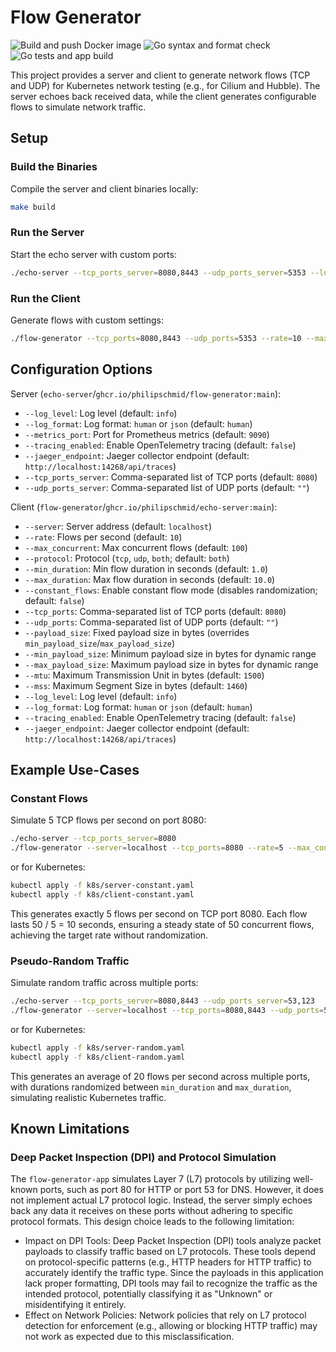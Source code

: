 # Flow Generator

![Build and push Docker image](https://github.com/philipschmid/flow-generator-app/actions/workflows/build.yaml/badge.svg) ![Go syntax and format check](https://github.com/philipschmid/flow-generator-app/actions/workflows/lint.yaml/badge.svg) ![Go tests and app build](https://github.com/philipschmid/flow-generator-app/actions/workflows/test.yaml/badge.svg)

This project provides a server and client to generate network flows (TCP and UDP) for Kubernetes network testing (e.g., for Cilium and Hubble). The server echoes back received data, while the client generates configurable flows to simulate network traffic.

## Setup

### Build the Binaries
Compile the server and client binaries locally:
```bash
make build
```

### Run the Server
Start the echo server with custom ports:
```bash
./echo-server --tcp_ports_server=8080,8443 --udp_ports_server=5353 --log_level=debug
```

### Run the Client
Generate flows with custom settings:
```bash
./flow-generator --tcp_ports=8080,8443 --udp_ports=5353 --rate=10 --max_concurrent=50 --protocol=both --log_level=debug
```

## Configuration Options

Server (`echo-server`/`ghcr.io/philipschmid/flow-generator:main`):
* `--log_level`: Log level (default: `info`)
* `--log_format`: Log format: `human` or `json` (default: `human`)
* `--metrics_port`: Port for Prometheus metrics (default: `9090`)
* `--tracing_enabled`: Enable OpenTelemetry tracing (default: `false`)
* `--jaeger_endpoint`: Jaeger collector endpoint (default: `http://localhost:14268/api/traces`)
* `--tcp_ports_server`: Comma-separated list of TCP ports (default: `8080`)
* `--udp_ports_server`: Comma-separated list of UDP ports (default: `""`)

Client (`flow-generator`/`ghcr.io/philipschmid/echo-server:main`):
* `--server`: Server address (default: `localhost`)
* `--rate`: Flows per second (default: `10`)
* `--max_concurrent`: Max concurrent flows (default: `100`)
* `--protocol`: Protocol (`tcp`, `udp`, `both`; default: `both`)
* `--min_duration`: Min flow duration in seconds (default: `1.0`)
* `--max_duration`: Max flow duration in seconds (default: `10.0`)
* `--constant_flows`: Enable constant flow mode (disables randomization; default: `false`)
* `--tcp_ports`: Comma-separated list of TCP ports (default: `8080`)
* `--udp_ports`: Comma-separated list of UDP ports (default: `""`)
* `--payload_size`: Fixed payload size in bytes (overrides `min_payload_size`/`max_payload_size`)
* `--min_payload_size`: Minimum payload size in bytes for dynamic range
* `--max_payload_size`: Maximum payload size in bytes for dynamic range
* `--mtu`: Maximum Transmission Unit in bytes (default: `1500`)
* `--mss`: Maximum Segment Size in bytes (default: `1460`)
* `--log_level`: Log level (default: `info`)
* `--log_format`: Log format: `human` or `json` (default: `human`)
* `--tracing_enabled`: Enable OpenTelemetry tracing (default: `false`)
* `--jaeger_endpoint`: Jaeger collector endpoint (default: `http://localhost:14268/api/traces`)

## Example Use-Cases

### Constant Flows

Simulate 5 TCP flows per second on port 8080:

```bash
./echo-server --tcp_ports_server=8080
./flow-generator --server=localhost --tcp_ports=8080 --rate=5 --max_concurrent=50 --constant_flows=true
```

or for Kubernetes:

```bash
kubectl apply -f k8s/server-constant.yaml
kubectl apply -f k8s/client-constant.yaml
```

This generates exactly 5 flows per second on TCP port 8080. Each flow lasts 50 / 5 = 10 seconds, ensuring a steady state of 50 concurrent flows, achieving the target rate without randomization.

### Pseudo-Random Traffic

Simulate random traffic across multiple ports:

```bash
./echo-server --tcp_ports_server=8080,8443 --udp_ports_server=53,123
./flow-generator --server=localhost --tcp_ports=8080,8443 --udp_ports=53,123 --rate=20 --max_concurrent=200 --protocol=both --min_duration=1 --max_duration=5
```

or for Kubernetes:

```bash
kubectl apply -f k8s/server-random.yaml
kubectl apply -f k8s/client-random.yaml
```

This generates an average of 20 flows per second across multiple ports, with durations randomized between `min_duration` and `max_duration`, simulating realistic Kubernetes traffic.

## Known Limitations

### Deep Packet Inspection (DPI) and Protocol Simulation
The `flow-generator-app` simulates Layer 7 (L7) protocols by utilizing well-known ports, such as port 80 for HTTP or port 53 for DNS. However, it does not implement actual L7 protocol logic. Instead, the server simply echoes back any data it receives on these ports without adhering to specific protocol formats. This design choice leads to the following limitation:

* Impact on DPI Tools: Deep Packet Inspection (DPI) tools analyze packet payloads to classify traffic based on L7 protocols. These tools depend on protocol-specific patterns (e.g., HTTP headers for HTTP traffic) to accurately identify the traffic type. Since the payloads in this application lack proper formatting, DPI tools may fail to recognize the traffic as the intended protocol, potentially classifying it as "Unknown" or misidentifying it entirely.
* Effect on Network Policies: Network policies that rely on L7 protocol detection for enforcement (e.g., allowing or blocking HTTP traffic) may not work as expected due to this misclassification.